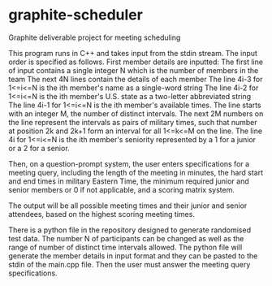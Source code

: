 # graphite-scheduler
Graphite deliverable project for meeting scheduling

This program runs in C++ and takes input from the stdin stream.
The input order is specified as follows.
First member details are inputted:
The first line of input contains a single integer N which is the number of members in the team
The next 4N lines contain the details of each member
The line 4i-3 for 1<=i<=N is the ith member's name as a single-word string
The line 4i-2 for 1<=i<=N is the ith member's U.S. state as a two-letter abbreviated string
The line 4i-1 for 1<=i<=N is the ith member's available times. The line starts with an integer M, the number of distinct intervals. The next 2M numbers on the line represent the intervals as pairs of military times, such that number at position 2k and 2k+1 form an interval for all 1<=k<=M on the line.
The line 4i for 1<=i<=N is the ith member's seniority represented by a 1 for a junior or a 2 for a senior.

Then, on a question-prompt system, the user enters specifications for a meeting query, including the length of the meeting in minutes, the hard start and end times in military Eastern Time, the minimum required junior and senior members or 0 if not applicable, and a scoring matrix system.

The output will be all possible meeting times and their junior and senior attendees, based on the highest scoring meeting times.



There is a python file in the repository designed to generate randomised test data. The number N of participants can be changed as well as the range of number of distinct time intervals allowed. The python file will generate the member details in input format and they can be pasted to the stdin of the main.cpp file. Then the user must answer the meeting query specifications.
